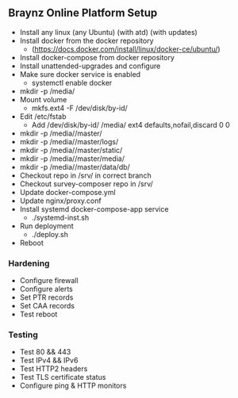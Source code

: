 ## Braynz Online Platform Setup

- Install any linux (any Ubuntu) (with atd) (with updates)
- Install docker from the docker repository
  - (https://docs.docker.com/install/linux/docker-ce/ubuntu/)
- Install docker-compose from docker repository
- Install unattended-upgrades and configure
- Make sure docker service is enabled
  - systemctl enable docker
- mkdir -p /media/<volume>
- Mount volume
  - mkfs.ext4 -F /dev/disk/by-id/<volume>
- Edit /etc/fstab
  - Add /dev/disk/by-id/<volume> /media/<volume> ext4 defaults,nofail,discard 0 0
- mkdir -p /media/<volume>/master/
- mkdir -p /media/<volume>/master/logs/
- mkdir -p /media/<volume>/master/static/
- mkdir -p /media/<volume>/master/media/
- mkdir -p /media/<volume>/master/data/db/
- Checkout repo in /srv/ in correct branch
- Checkout survey-composer repo in /srv/
- Update docker-compose.yml
- Update nginx/proxy.conf
- Install systemd docker-compose-app service
  - ./systemd-inst.sh
- Run deployment
  - ./deploy.sh <branch>
- Reboot

### Hardening

- Configure firewall
- Configure alerts
- Set PTR records
- Set CAA records
- Test reboot

### Testing

- Test 80 && 443
- Test IPv4 && IPv6
- Test HTTP2 headers
- Test TLS certificate status
- Configure ping & HTTP monitors
